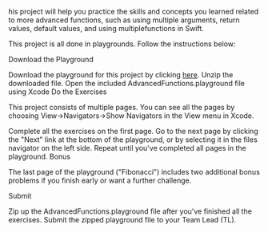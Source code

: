 his project will help you practice the skills and concepts you learned related to more advanced functions, such as using multiple arguments, return values, default values, and using multiplefunctions in Swift.

This project is all done in playgrounds. Follow the instructions below:

Download the Playground

Download the playground for this project by clicking [here](https://github.com/LambdaSchool/AdvancedFunctions/archive/master.zip).
Unzip the downloaded file.
Open the included AdvancedFunctions.playground file using Xcode
Do the Exercises

This project consists of multiple pages. You can see all the pages by choosing View->Navigators->Show Navigators in the View menu in Xcode.

Complete all the exercises on the first page.
Go to the next page by clicking the "Next" link at the bottom of the playground, or by selecting it in the files navigator on the left side.
Repeat until you've completed all pages in the playground.
Bonus

The last page of the playground ("Fibonacci") includes two additional bonus problems if you finish early or want a further challenge.

Submit

Zip up the AdvancedFunctions.playground file after you've finished all the exercises. Submit the zipped playground file to your Team Lead (TL).
